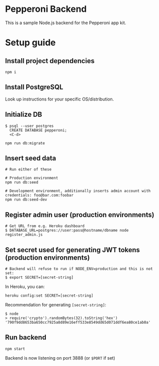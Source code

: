 # Pepperoni Backend

This is a sample Node.js backend for the Pepperoni app kit.

# Setup guide

## Install project dependencies
```
npm i
```

## Install PostgreSQL

Look up instructions for your specific OS/distribution.

## Initialize DB
```
$ psql --user postgres
  CREATE DATABASE pepperoni;
  <C-d>

npm run db:migrate
```

## Insert seed data
```
# Run either of these

# Production environment
npm run db:seed

# Development environment, additionally inserts admin account with credentials: foo@bar.com:foobar
npm run db:seed-dev
```

## Register admin user (production environments)
```
# Get URL from e.g. Heroku dashboard
$ DATABASE_URL=postgres://user:pass@hostname/dbname node register_admin.js
```

## Set secret used for generating JWT tokens (production environments)
```
# Backend will refuse to run if NODE_ENV=production and this is not set:
$ export SECRET=[secret-string]
```

In Heroku, you can:
```
heroku config:set SECRET=[secret-string]
```

Recommendation for generating `[secret-string]`:
```
$ node
> require('crypto').randomBytes(32).toString('hex')
'790f9dd8653ba650cc7925a8d89e16eff533e8549dd65d071ddf6ea80ce1ab0a'
```

## Run backend
```
npm start
```

Backend is now listening on port 3888 (or `$PORT` if set)
